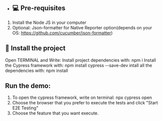 - ## 💻 Pre-requisites

1. Install the Node JS in your computer
2. Optional: Json-formatter for Native Reporter option(depends on your OS: https://github.com/cucumber/json-formatter)


## 🚀 Install the project

Open TERMINAL and Write:
Install project dependencies with: npm i
Install the Cypress framework with: npm install cypress --save-dev
intall all the dependencies with: npm install

## Run the demo:

1. To open the cypress framework, write on terminal: npx cypress open
2. Choose the browser that you prefer to execute the tests and click "Start E2E Testing"
3. Choose the feature that you want execute.
